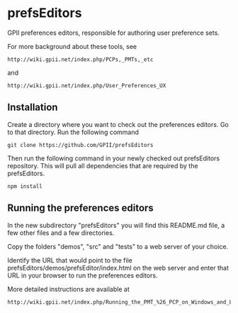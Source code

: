 prefsEditors
============

GPII preferences editors, responsible for authoring user preference sets.

For more background about these tools, see 

    http://wiki.gpii.net/index.php/PCPs,_PMTs,_etc

and 

    http://wiki.gpii.net/index.php/User_Preferences_UX


Installation
------------

Create a directory where you want to check out the preferences editors.
Go to that directory.
Run the following command 

    git clone https://github.com/GPII/prefsEditors

Then run the following command in your newly checked out prefsEditors repository. 
This will pull all dependencies that are required by the prefsEditors.

    npm install

Running the preferences editors
-------------------------------

In the new subdirectory "prefsEditors" you will find this README.md file, 
a few other files and a few directories. 

Copy the folders "demos", "src" and "tests" to a web server of your choice.

Identify the URL that would point to the file prefsEditors/demos/prefsEditor/index.html
on the web server and enter that URL in your browser to run the preferences editors.


More detailed instructions are available at

    http://wiki.gpii.net/index.php/Running_the_PMT_%26_PCP_on_Windows_and_Linux_with_a_local_web_server


